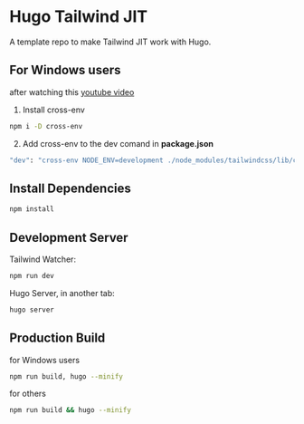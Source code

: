 # Hugo Tailwind JIT

A template repo to make Tailwind JIT work with Hugo.

## For Windows users

after watching this [youtube video](https://www.youtube.com/watch?v=t9okUDkRUDc)

1. Install cross-env

  ```sh
  npm i -D cross-env
  ```

2. Add cross-env to the dev comand in **package.json**

  ```sh
  "dev": "cross-env NODE_ENV=development ./node_modules/tailwindcss/lib/cli.js -i ./static/tailwind.css -o ./static/main.css -w",
  ```

## Install Dependencies

```sh
npm install
```

## Development Server

Tailwind Watcher:

```sh
npm run dev
```

Hugo Server, in another tab:

```sh
hugo server
```

## Production Build

for Windows users

```sh
npm run build, hugo --minify
```

for others 
```sh
npm run build && hugo --minify
```

